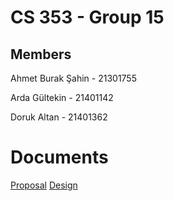 # CS 353 - Group 15

## Members
Ahmet Burak Şahin - 21301755

Arda Gültekin     - 21401142

Doruk Altan       - 21401362

# Documents

[Proposal](./documents/Proposal.pdf)
[Design](./documents/Design.pdf)